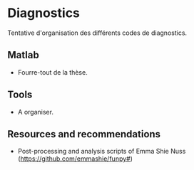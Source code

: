 # Diagnostics

Tentative d'organisation des différents codes de diagnostics.

## Matlab
- Fourre-tout de la thèse.

## Tools
- A organiser.

## Resources and recommendations
- Post-processing and analysis scripts of Emma Shie Nuss (https://github.com/emmashie/funpy#)

